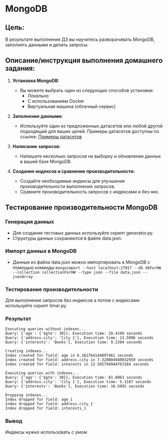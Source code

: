 # MongoDB

## Цель:
В результате выполнения ДЗ вы научитесь разворачивать MongoDB, заполнять данными и делать запросы.

## Описание/инструкция выполнения домашнего задания:

1. **Установка MongoDB:**
   - Вы можете выбрать один из следующих способов установки:
     - Локально
     - С использованием Docker
     - Виртуальная машина (облачный сервис)

2. **Заполнение данными:**
   - Используйте один из предложенных датасетов или любой другой подходящий для ваших целей. Примеры датасетов доступны по ссылке: [Примеры датасетов](https://habr.com/ru/company/edison/blog/480408/)

3. **Написание запросов:**
   - Напишите несколько запросов на выборку и обновление данных в вашей базе MongoDB.

4. **Создание индексов и сравнение производительности:**
   - Создайте необходимые индексы для улучшения производительности выполнения запросов.
   - Сравните производительность запросов с индексами и без них.

## Тестирование производительности MongoDB

### Генерация данных
 - Для создания тестовых данных используйте скрипт generator.py.
 - Структуры данных сохраняются в файле data.json.
 
### Импорт данных в MongoDB
 - Данные из файла data.json можно импортировать в MongoDB с помощью команды `mongoimport --host localhost:27017 --db dbForHW --collection collectionForHW --type json --file data.json --jsonArray`

### Тестирование производительности
Для выполнения запросов без индексов а потом с индексами используйте скрипт timer.py.


### Результат

```
Executing queries without indexes...
Query: {'age': {'$gte': 30}}, Execution time: 20.4199 seconds
Query: {'address.city': 'City 1'}, Execution time: 13.5096 seconds
Query: {'interests': 'Books'}, Execution time: 9.2294 seconds

Creating indexes...
Index created for field: age in 6.161764144897461 seconds
Index created for field: address.city in 7.320004940032959 seconds
Index created for field: interests in 12.565794944763184 seconds

Executing queries with indexes...
Query: {'age': {'$gte': 30}}, Execution time: 81.8063 seconds
Query: {'address.city': 'City 1'}, Execution time: 5.1187 seconds
Query: {'interests': 'Books'}, Execution time: 16.5092 seconds

Dropping indexes...
Index dropped for field: age_1
Index dropped for field: address.city_1
Index dropped for field: interests_1
```

### Вывод
Индексы нужно использовать с умом